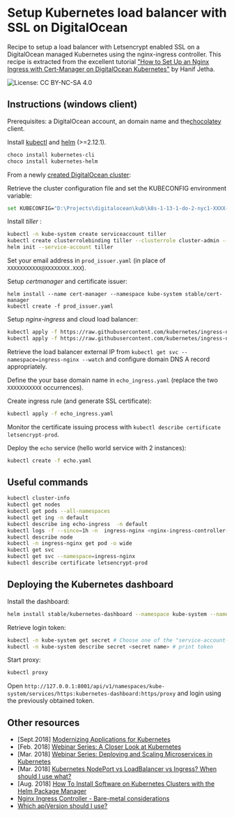 # Setup Kubernetes load balancer with SSL on DigitalOcean

Recipe to setup a load balancer with Letsencrypt enabled SSL on a DigitalOcean managed Kubernetes using the nginx-ingress controller.
This recipe is extracted from the excellent tutorial ["How to Set Up an Nginx Ingress with Cert-Manager on DigitalOcean Kubernetes"](https://www.digitalocean.com/community/tutorials/how-to-set-up-an-nginx-ingress-with-cert-manager-on-digitalocean-kubernetes) by Hanif Jetha.

![License: CC BY-NC-SA 4.0](https://img.shields.io/badge/License-CC%20BY--NC--SA%204.0-lightgrey.png)

## Instructions (windows client)

Prerequisites: a DigitalOcean account, an domain name and the[chocolatey](https://chocolatey.org/) client.

Install [kubectl](https://kubernetes.io/docs/tasks/tools/install-kubectl/#install-with-chocolatey-on-windows)
and [helm](https://docs.helm.sh/using_helm/#installing-helm) (>=2.12.1).

```bash
choco install kubernetes-cli
choco install kubernetes-helm
```

From a newly [created DigitalOcean cluster](https://www.digitalocean.com/docs/kubernetes/how-to/create-cluster/):

Retrieve the cluster configuration file and set the KUBECONFIG environment variable:

```bash
set KUBECONFIG="D:\Projects\digitalocean\kub\k8s-1-13-1-do-2-nyc1-XXXX-com-prod-kubeconfig.yaml"
```

Install *tiller* :

```bash
kubectl -n kube-system create serviceaccount tiller
kubectl create clusterrolebinding tiller --clusterrole cluster-admin --serviceaccount=kube-system:tiller
helm init --service-account tiller
```

Set your email address in `prod_issuer.yaml` (in place of `XXXXXXXXXXX@XXXXXXXX.XXX`).

Setup *certmanager* and certificate issuer:

```
helm install --name cert-manager --namespace kube-system stable/cert-manager
kubectl create -f prod_issuer.yaml
```

Setup *nginx-ingress* and cloud load balancer:

```bash
kubectl apply -f https://raw.githubusercontent.com/kubernetes/ingress-nginx/master/deploy/mandatory.yaml
kubectl apply -f https://raw.githubusercontent.com/kubernetes/ingress-nginx/master/deploy/provider/cloud-generic.yaml
```

Retrieve the load balancer external IP from `kubectl get svc --namespace=ingress-nginx --watch` and configure domain DNS A record appropriately.

Define the your base domain name in `echo_ingress.yaml` (replace the two `XXXXXXXXXXX` occurrences).

Create ingress rule (and generate SSL certificate):

```bash
kubectl apply -f echo_ingress.yaml
```

Monitor the certificate issuing process with `kubectl describe certificate letsencrypt-prod`.

Deploy the `echo` service (hello world service with 2 instances):

```bash
kubectl create -f echo.yaml
```

## Useful commands

```bash
kubectl cluster-info
kubectl get nodes
kubectl get pods --all-namespaces 
kubectl get ing -n default
kubectl describe ing echo-ingress  -n default
kubectl logs -f --since=1h -n  ingress-nginx <nginx-ingress-controller-id>
kubectl describe node
kubectl -n ingress-nginx get pod -o wide
kubectl get svc
kubectl get svc --namespace=ingress-nginx
kubectl describe certificate letsencrypt-prod
```

## Deploying the Kubernetes dashboard

Install the dashboard:

```bash
helm install stable/kubernetes-dashboard --namespace kube-system --name kubernetes-dashboard
```

Retrieve login token:

```bash
kubectl -n kube-system get secret # Choose one of the "service-account-token" secret (e.g. tiller-token-hf2xk)
kubectl -n kube-system describe secret <secret name> # print token
```

Start proxy:

```bash
kubectl proxy
```

Open `http://127.0.0.1:8001/api/v1/namespaces/kube-system/services/https:kubernetes-dashboard:https/proxy` and login using the previously obtained token.



## Other resources

* [Sept.2018] [Modernizing Applications for Kubernetes](https://www.digitalocean.com/community/tutorials/modernizing-applications-for-kubernetes)
* [Feb. 2018] [Webinar Series: A Closer Look at Kubernetes](https://www.digitalocean.com/community/tutorials/webinar-series-a-closer-look-at-kubernetes)
* [Mar. 2018] [Webinar Series: Deploying and Scaling Microservices in Kubernetes](https://www.digitalocean.com/community/tutorials/webinar-series-deploying-and-scaling-microservices-in-kubernetes)
* [Mar. 2018]  [Kubernetes NodePort vs LoadBalancer vs Ingress? When should I use what?](https://medium.com/google-cloud/kubernetes-nodeport-vs-loadbalancer-vs-ingress-when-should-i-use-what-922f010849e0)
* [Aug. 2018] [How To Install Software on Kubernetes Clusters with the Helm Package Manager](https://www.digitalocean.com/community/tutorials/how-to-install-software-on-kubernetes-clusters-with-the-helm-package-manager)
* [Nginx Ingress Controller - Bare-metal considerations](https://kubernetes.github.io/ingress-nginx/deploy/baremetal/)
* [Which apiVersion should I use?](https://matthewpalmer.net/kubernetes-app-developer/articles/kubernetes-apiversion-definition-guide.html)